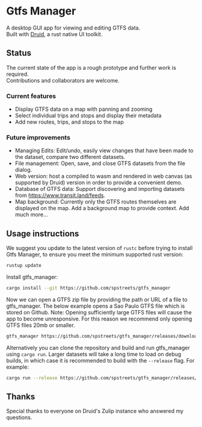 # Gtfs Manager

A desktop GUI app for viewing and editing GTFS data.  
Built with [Druid](https://github.com/linebender/druid), a rust native UI toolkit.

## Status

The current state of the app is a rough prototype and further work is required.  
Contributions and collaborators are welcome.

### Current features

-   Display GTFS data on a map with panning and zooming
-   Select individual trips and stops and display their metadata
-   Add new routes, trips, and stops to the map

### Future improvements

-   Managing Edits: Edit/undo, easily view changes that have been made to the dataset, compare two different datasets.
-   File management: Open, save, and close GTFS datasets from the file dialog.
-   Web version: host a compiled to wasm and rendered in web canvas (as supported by Druid) version in order to provide a convenient demo.
-   Database of GTFS data: Support discovering and importing datasets from https://www.transit.land/feeds.
-   Map background: Currently only the GTFS routes themselves are displayed on the map. Add a background map to provide context.
    Add much more...

## Usage instructions

We suggest you update to the latest version of `rustc` before trying to install Gtfs Manager, to ensure you meet the minimum supported rust version:

```bash
rustup update
```

Install gtfs_manager:

```bash
cargo install --git https://github.com/spstreets/gtfs_manager
```

Now we can open a GTFS zip file by providing the path or URL of a file to gtfs_manager. The below example opens a Sao Paulo GTFS file which is stored on Github.
Note: Opening sufficiently large GTFS files will cause the app to become unresponsive. For this reason we recommend only opening GTFS files 20mb or smaller.

```bash
gtfs_manager https://github.com/spstreets/gtfs_manager/releases/download/v0.1.0/sao-paulo-sptrans.zip
```

Alternatively you can clone the repository and build and run gtfs_manager using `cargo run`. Larger datasets will take a long time to load on debug builds, in which case it is recommended to build with the `--release` flag. For example:

```bash
cargo run --release https://github.com/spstreets/gtfs_manager/releases/download/v0.1.0/sao-paulo-sptrans.zip
```

## Thanks

Special thanks to everyone on Druid's Zulip instance who answered my questions.
